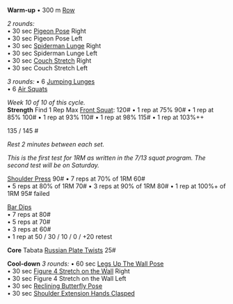 **Warm-up**
• 300 m [Row](https://www.youtube.com/watch?v=1ZgTTDL1gNk)

_2 rounds:_  
• 30 sec [Pigeon Pose](https://www.youtube.com/watch?v=jQMsyrLowFw) Right  
• 30 sec Pigeon Pose Left  
• 30 sec [Spiderman Lunge](https://www.youtube.com/watch?v=K6-F0dUwV-s) Right  
• 30 sec Spiderman Lunge Left  
• 30 sec [Couch Stretch](https://www.youtube.com/watch?v=_PpBntRdK0o) Right  
• 30 sec Couch Stretch Left

_3 rounds:_
• 6 [Jumping Lunges](https://www.youtube.com/watch?v=xaZj-gIHzY8)  
• 6 [Air Squats](https://www.youtube.com/watch?v=C_VtOYc6j5c)

_Week 10 of 10 of this cycle._  
**Strength**
Find 1 Rep Max [Front Squat](https://www.youtube.com/watch?v=m4ytaCJZpl0): 120#
• 1 rep at 75% 90#
• 1 rep at 85% 100#
• 1 rep at 93% 110#
• 1 rep at 98% 115#
• 1 rep at 103%++ 

135 / 145 # 

_Rest 2 minutes between each set._

_This is the first test for 1RM as written in the 7/13 squat program. The second test will be on Saturday._

[Shoulder Press](https://www.youtube.com/watch?v=xe19t2_6yis) 90#
• 7 reps at 70% of 1RM 60#  
• 5 reps at 80% of 1RM 70#
• 3 reps at 90% of 1RM 80#
• 1 rep at 100%+ of 1RM 95# failed

[Bar Dips](https://www.youtube.com/watch?v=eERwCQHZqfA)  
• 7 reps at 80#  
• 5 reps at 70#  
• 3 reps at 60#  
• 1 rep at 50 / 30 / 10 / 0 / +20 retest

**Core**
Tabata [Russian Plate Twists](https://www.youtube.com/watch?v=7XHx9m5qepQ) 25#

**Cool-down**
_3 rounds:_
• 60 sec [Legs Up The Wall Pose](https://youtu.be/MUstbNHB5-o?t=20)  
• 30 sec [Figure 4 Stretch on the Wall](https://www.youtube.com/watch?v=6KWuCivRhLc) Right  
• 30 sec Figure 4 Stretch on the Wall Left  
• 30 sec [Reclining Butterfly Pose](https://www.youtube.com/watch?v=P6-xVJSyev0)  
• 30 sec [Shoulder Extension Hands Clasped](https://www.youtube.com/watch?v=zCplWTFsRzE)
